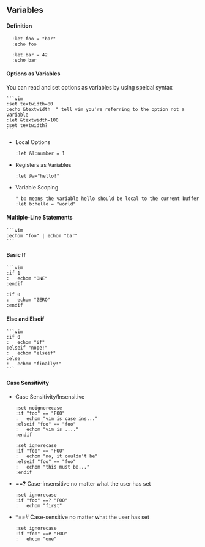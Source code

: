 ## Variables

#### Definition

  ```vim
    :let foo = "bar"
    :echo foo

    :let bar = 42
    :echo bar
  ```

#### Options as Variables

You can read and set options as variables by using speical syntax

    ```vim
    :set textwidth=80
    :echo &textwidth  " tell vim you're referring to the option not a variable
    :let &textwidth=100
    :set textwidth?
    ```

* Local Options

    ```vim
    :let &l:number = 1
    ```

* Registers as Variables

    ```vim
    :let @a="hello!"
    ```

* Variable Scoping

    ```vim
    " b: means the variable hello should be local to the current buffer
    :let b:hello = "world"
    ```

#### Multiple-Line Statements

    ```vim
    :echom "foo" | echom "bar"
    ```

#### Basic If

    ```vim
    :if 1
    :   echom "ONE"
    :endif

    :if 0
    :   echom "ZERO"
    :endif

#### Else and Elseif

    ```vim
    :if 0
    :   echom "if"
    :elseif "nope!"
    :   echom "elseif"
    :else
    :   echom "finally!"
    ```

#### Case Sensitivity

* Case Sensitivity/Insensitive

    ```vim
    :set noignorecase
    :if "foo" == "FOO"
    :   echom "vim is case ins..."
    :elseif "foo" == "foo"
    :   echom "vim is ...."
    :endif

    :set ignorecase
    :if "foo" == "FOO"
    :   echom "no, it couldn't be"
    :elseif "foo" == "foo"
    :   echom "this must be..."
    :endif
    ```

* **==?** Case-insensitive no matter what the user has set

    ```vim
    :set ignorecase
    :if "foo" ==? "FOO"
    :   echom "first"
    ```

* **==#* Case-sensitive no matter what the user has set

    ```vim
    :set ignorecase
    :if "foo" ==# "FOO"
    :   ehcom "one"
    ```
